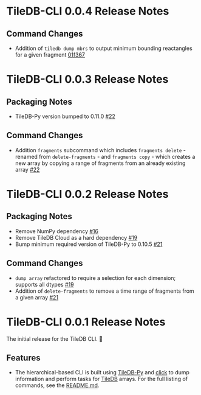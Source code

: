 # TileDB-CLI 0.0.4 Release Notes

## Command Changes
* Addition of `tiledb dump mbrs` to output minimum bounding reactangles for a given fragment [01f367](https://github.com/TileDB-Inc/TileDB-CLI/commit/01f3675daa8dcc8124e02c332d18bd1d8e589da6)

# TileDB-CLI 0.0.3 Release Notes

## Packaging Notes
* TileDB-Py version bumped to 0.11.0 [#22](https://github.com/TileDB-Inc/TileDB-CLI/pull/22)

## Command Changes
* Addition `fragments` subcommand which includes `fragments delete` - renamed from `delete-fragments` - and `fragments copy` - which creates a new array by copying a range of fragments from an already existing array [#22](https://github.com/TileDB-Inc/TileDB-CLI/pull/22)

# TileDB-CLI 0.0.2 Release Notes

## Packaging Notes
* Remove NumPy dependency [#16](https://github.com/TileDB-Inc/TileDB-CLI/pull/16)
* Remove TileDB Cloud as a hard dependency [#19](https://github.com/TileDB-Inc/TileDB-CLI/pull/19)
* Bump minimum required version of TileDB-Py to 0.10.5 [#21](https://github.com/TileDB-Inc/TileDB-CLI/pull/21)

## Command Changes
* `dump array` refactored to require a selection for each dimension; supports all dtypes [#19](https://github.com/TileDB-Inc/TileDB-CLI/pull/19)
* Addition of `delete-fragments` to remove a time range of fragments from a given array [#21](https://github.com/TileDB-Inc/TileDB-CLI/pull/21)

# TileDB-CLI 0.0.1 Release Notes

The initial release for the TileDB CLI. 🥳

## Features
* The hierarchical-based CLI is built using [TileDB-Py](https://github.com/TileDB-Inc/TileDB-Py) and [click](https://click.palletsprojects.com/en/8.0.x/) to dump information and perform tasks for [TileDB](https://github.com/TileDB-Inc/TileDB) arrays. For the full listing of commands, see the [README.md](README.md).
